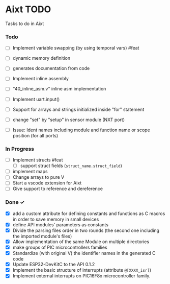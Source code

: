 # Aixt TODO

Tasks to do in Aixt


### Todo

- [ ] Implement variable swapping (by using temporal vars) #feat
- [ ] dynamic memory definition
- [ ] generates documentation from code
- [ ] Implement inline assembly
- [ ] "40_inline_asm.v" inline asm implementation
- [ ] Implement uart.input()
- [ ] Support for arrays and strings initialized inside "for" statement
- [ ] change "set" by "setup" in sensor module (NXT port)
- [ ] Issue: Ident names including module and function name or scope position (for all ports)


### In Progress

- [ ] Implement structs #feat
    - [ ] support struct fields (`struct_name.struct_field`)
- [ ] implement maps
- [ ] Change arrays to pure V
- [ ] Start a vscode extension for Aixt
- [ ] Give support to reference and dereference

### Done ✓

- [x] add a custom attribute for defining constants and functions as C macros in order to save memory in small devices
- [x] define API modules' parameters as constants
- [x] Divide the parsing files order in two rounds (the second one including the imported module's files)
- [x] Allow implementation of the same Module on multiple directories
- [x] make groups of PIC microcontrollers families
- [x] Standardize (with original V) the identifier names in the generated C code
- [x] Update ESP32-DevKitC to the API 0.1.2
- [x] Implement the basic structure of interrupts (attribute `@[XXXX_isr]`)
- [x] Implement external interrupts on PIC16F8x microcontroller family.
